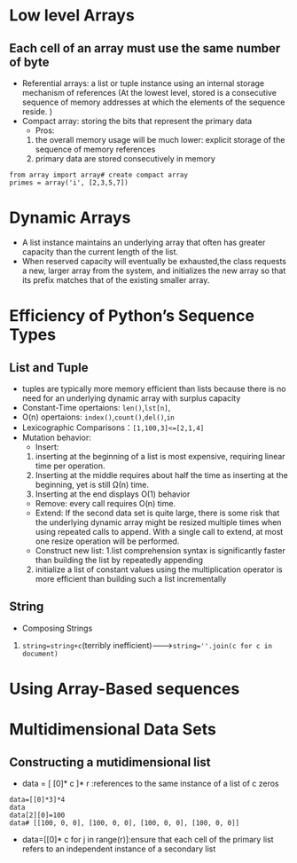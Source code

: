 # Low level Arrays
## Each cell of an array must use the same number of byte
* Referential arrays: a list or tuple instance using an internal storage mechanism of references
(At the lowest level, stored is a consecutive sequence of memory addresses at which the elements of the sequence reside. )
* Compact array: storing the bits that represent the primary data
  * Pros:  
  1. the overall memory usage will be much lower: explicit storage of the sequence of memory references
  2. primary data are stored consecutively in memory
```
from array import array# create compact array
primes = array('i', [2,3,5,7])
```

# Dynamic Arrays
* A list instance maintains an underlying array that often has greater capacity than the current length of the list.
* When reserved capacity will eventually be exhausted,the class requests a new, larger array from the system, and initializes the new array so that its prefix matches that of the existing smaller array. 

# Efficiency of Python’s Sequence Types
## List and Tuple
* tuples are typically more memory efficient than lists because there is no need for an underlying dynamic array with surplus capacity
* Constant-Time opertaions: `len()`,`lst[n]`,
* O(n) opertaions: `index()`,`count()`,`del()`,`in`
* Lexicographic Comparisons：`[1,100,3]<=[2,1,4]`
* Mutation behavior:
  * Insert:
  1. inserting at the beginning of a list is most expensive, requiring linear time per operation. 
  2. Inserting at the middle requires about half the time as inserting at the beginning, yet is still Ω(n) time. 
  3. Inserting at the end displays O(1) behavior
  * Remove: every call requires O(n) time.
  * Extend: If the second data set is quite large, there is some risk that the underlying dynamic array might be resized multiple times when using repeated calls to append. With a single call to extend, at most one resize operation will be performed.
  * Construct new list: 
  1.list comprehension syntax is significantly faster than building the list by repeatedly appending
  2. initialize a list of constant values using the multiplication operator is more efficient than building such a list incrementally

## String
* Composing Strings
 1. `string=string+c`(terribly inefficient)--->`string=''.join(c for c in document)`
 
 # Using Array-Based sequences
 
 
 # Multidimensional Data Sets
## Constructing a mutidimensional list
* data = [ [0]* c ]* r :references to the same instance of a list of c zeros

```
data=[[0]*3]*4
data
data[2][0]=100
data# [[100, 0, 0], [100, 0, 0], [100, 0, 0], [100, 0, 0]]
```
* data=[[0]* c for j in range(r)]:ensure that each cell of the primary list refers to an independent instance of a secondary list

  
  

  
